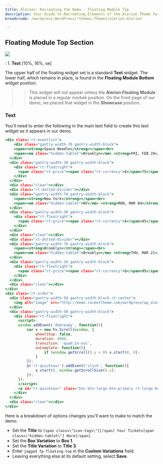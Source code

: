 ```yaml
---
title: Alerion: Recreating the Demo - Floating Module Top
description: Your Guide to Recreating Elements of the Alerion Theme for WordPress
breadcrumb: /wordpress:WordPress/!themes:Themes/alerion:Alerion

---
```


Floating Module Top Section
-----

![][demo]

:	1. **Text** [10%, 16%, se]

The upper half of the floating widget set is a standard **Text** widget. The lower half, which remains in place, is found in the **Floating Module Bottom** widget position.

>> This widget will not appear unless the **Alerion Floating Module** is placed in a regular module position. On the front page of our demo, we placed that widget in the **Showcase** position.

### Text

You'll need to enter the following in the main text field to create this text widget as it appears in our demo.

~~~ .html
<div class="rt-eventlist">
    <div class="gantry-width-70 gantry-width-block">
    <span><strong>Space Needle</strong></span><br>
    <span><em class="hidden-tablet">Brooklyn</em> <strong>FRI, FEB 29</strong>, 2013</span>
  </div>
  <div class="gantry-width-30 gantry-width-block">
    <div class="rt-floatright">
      <span class="rt-price"><span class="rt-currency">$</span>75</span>
    </div>  
  </div>
  <div class="clear"></div>
  <div class="rt-dotted-divider"></div>
  <div class="gantry-width-70 gantry-width-block">
    <span><strong>New York</strong></span><br>
    <span><em class="hidden-tablet">NY</em> <strong>MON, MAR 04</strong>, 2013</span>
  </div>
  <div class="gantry-width-30 gantry-width-block">
    <div class="rt-floatright">
      <span class="rt-price"><span class="rt-currency">$</span>85</span>
    </div>  
  </div>
  <div class="clear"></div>
  <div class="rt-dotted-divider"></div>
  <div class="gantry-width-70 gantry-width-block">
    <span><strong>Brooklyn</strong></span><br>
    <span><em class="hidden-tablet">Brooklyn</em> <strong>THU, MAR 21</strong>, 2013</span>
  </div>
  <div class="gantry-width-30 gantry-width-block">
    <div class="rt-floatright">
      <span class="rt-price"><span class="rt-currency">$</span>95</span>
    </div>  
  </div>
  <div class="clear"></div>
</div>
<div class="rt-order">
  <div class="gantry-width-50 gantry-width-block rt-center">
    <img alt="image" src="http://demo.rockettheme.com/wordpress/wp_alerion/wp-content/rockettheme/rt_alerion_wp/frontpage/showcase/cards.jpg" class="largemargintop">
  </div>
  <div class="gantry-width-50 gantry-width-block">
    <div class="rt-floatright">
      <script>
      window.addEvent('domready', function(){
          var x = new Fx.Scroll(window, {
              wheelStop: false, 
              duration: 8000, 
              transition: 'quad:in:out',
              onComplete: function(){
                  if (window.getScroll().y > 0) x.start(0, 0);
              }
          });
          $('rt-quicktour').addEvent('click', function(){
              x.start(0, window.getScrollSize().y);
          });
      });
      </script>     
      <a id="rt-quicktour" class="btn btn-large btn-primary rt-large-button" href="#"><span class="hidden-tablet">Quick </span>Tour</a>
    </div>    
  </div>
  <div class="clear"></div>
</div>
~~~

Here is a breakdown of options changes you'll want to make to match the demo.

* Set the **Title** to `[span class=\"icon-tags\"][/span] Your Tickets[span class=\"hidden-tablet\"] Here[/span]`.
* Set the **Box Variation** to **Box 1**.
* Set the **Title Variation** to **Title 3**.
* Enter `jagged fp-floating-top` in the **Custom Variations** field.
* Leaving everything else at its default setting, select **Save**.

[demo]: assets/demo_3.jpeg